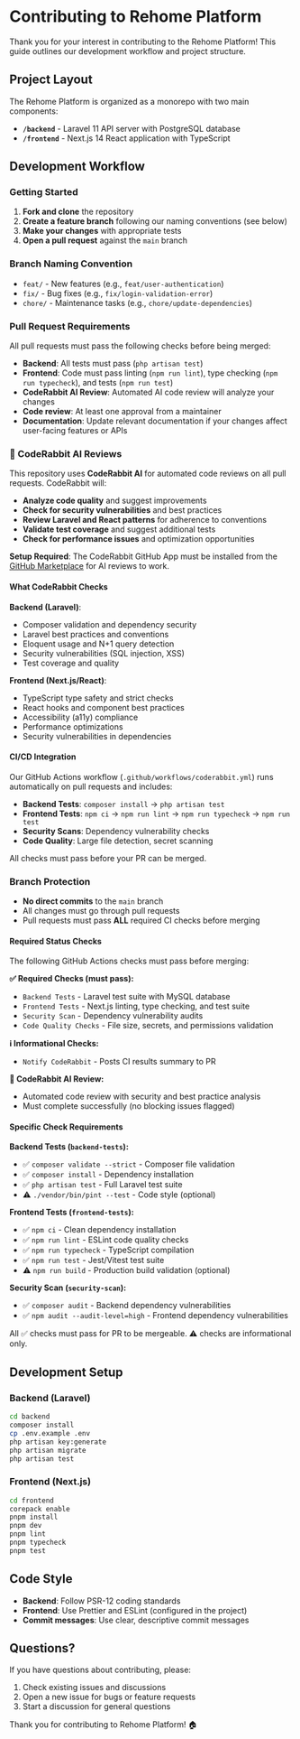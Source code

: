 # Contributing to Rehome Platform

Thank you for your interest in contributing to the Rehome Platform! This guide outlines our development workflow and project structure.

## Project Layout

The Rehome Platform is organized as a monorepo with two main components:

- **`/backend`** - Laravel 11 API server with PostgreSQL database
- **`/frontend`** - Next.js 14 React application with TypeScript

## Development Workflow

### Getting Started

1. **Fork and clone** the repository
2. **Create a feature branch** following our naming conventions (see below)
3. **Make your changes** with appropriate tests
4. **Open a pull request** against the `main` branch

### Branch Naming Convention

- `feat/` - New features (e.g., `feat/user-authentication`)
- `fix/` - Bug fixes (e.g., `fix/login-validation-error`)
- `chore/` - Maintenance tasks (e.g., `chore/update-dependencies`)

### Pull Request Requirements

All pull requests must pass the following checks before being merged:

- **Backend**: All tests must pass (`php artisan test`)
- **Frontend**: Code must pass linting (`npm run lint`), type checking (`npm run typecheck`), and tests (`npm run test`)
- **CodeRabbit AI Review**: Automated AI code review will analyze your changes
- **Code review**: At least one approval from a maintainer
- **Documentation**: Update relevant documentation if your changes affect user-facing features or APIs

### 🤖 CodeRabbit AI Reviews

This repository uses **CodeRabbit AI** for automated code reviews on all pull requests. CodeRabbit will:

- **Analyze code quality** and suggest improvements
- **Check for security vulnerabilities** and best practices
- **Review Laravel and React patterns** for adherence to conventions
- **Validate test coverage** and suggest additional tests
- **Check for performance issues** and optimization opportunities

**Setup Required**: The CodeRabbit GitHub App must be installed from the [GitHub Marketplace](https://github.com/marketplace/coderabbit-ai) for AI reviews to work.

#### What CodeRabbit Checks

**Backend (Laravel)**:
- Composer validation and dependency security
- Laravel best practices and conventions
- Eloquent usage and N+1 query detection
- Security vulnerabilities (SQL injection, XSS)
- Test coverage and quality

**Frontend (Next.js/React)**:
- TypeScript type safety and strict checks
- React hooks and component best practices
- Accessibility (a11y) compliance
- Performance optimizations
- Security vulnerabilities in dependencies

#### CI/CD Integration

Our GitHub Actions workflow (`.github/workflows/coderabbit.yml`) runs automatically on pull requests and includes:

- **Backend Tests**: `composer install` → `php artisan test`
- **Frontend Tests**: `npm ci` → `npm run lint` → `npm run typecheck` → `npm run test`  
- **Security Scans**: Dependency vulnerability checks
- **Code Quality**: Large file detection, secret scanning

All checks must pass before your PR can be merged.

### Branch Protection

- **No direct commits** to the `main` branch
- All changes must go through pull requests
- Pull requests must pass **ALL** required CI checks before merging

#### Required Status Checks

The following GitHub Actions checks must pass before merging:

**✅ Required Checks (must pass):**
- `Backend Tests` - Laravel test suite with MySQL database
- `Frontend Tests` - Next.js linting, type checking, and test suite
- `Security Scan` - Dependency vulnerability audits
- `Code Quality Checks` - File size, secrets, and permissions validation

**ℹ️ Informational Checks:**
- `Notify CodeRabbit` - Posts CI results summary to PR

**🤖 CodeRabbit AI Review:**
- Automated code review with security and best practice analysis
- Must complete successfully (no blocking issues flagged)

#### Specific Check Requirements

**Backend Tests (`backend-tests`):**
- ✅ `composer validate --strict` - Composer file validation
- ✅ `composer install` - Dependency installation
- ✅ `php artisan test` - Full Laravel test suite
- ⚠️ `./vendor/bin/pint --test` - Code style (optional)

**Frontend Tests (`frontend-tests`):**
- ✅ `npm ci` - Clean dependency installation
- ✅ `npm run lint` - ESLint code quality checks
- ✅ `npm run typecheck` - TypeScript compilation
- ✅ `npm run test` - Jest/Vitest test suite
- ⚠️ `npm run build` - Production build validation (optional)

**Security Scan (`security-scan`):**
- ✅ `composer audit` - Backend dependency vulnerabilities
- ✅ `npm audit --audit-level=high` - Frontend dependency vulnerabilities

All ✅ checks must pass for PR to be mergeable. ⚠️ checks are informational only.

## Development Setup

### Backend (Laravel)
```bash
cd backend
composer install
cp .env.example .env
php artisan key:generate
php artisan migrate
php artisan test
```

### Frontend (Next.js)
```bash
cd frontend
corepack enable
pnpm install
pnpm dev
pnpm lint
pnpm typecheck
pnpm test
```

## Code Style

- **Backend**: Follow PSR-12 coding standards
- **Frontend**: Use Prettier and ESLint (configured in the project)
- **Commit messages**: Use clear, descriptive commit messages

## Questions?

If you have questions about contributing, please:

1. Check existing issues and discussions
2. Open a new issue for bugs or feature requests
3. Start a discussion for general questions

Thank you for contributing to Rehome Platform! 🏠